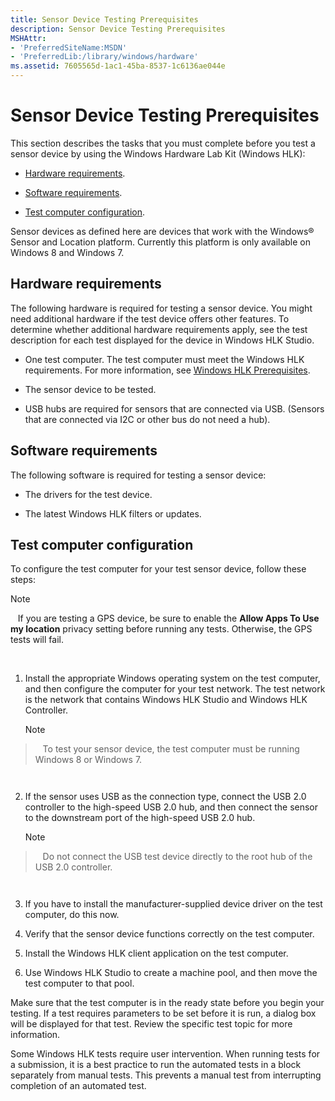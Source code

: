 ```yaml
---
title: Sensor Device Testing Prerequisites
description: Sensor Device Testing Prerequisites
MSHAttr:
- 'PreferredSiteName:MSDN'
- 'PreferredLib:/library/windows/hardware'
ms.assetid: 7605565d-1ac1-45ba-8537-1c6136ae044e
---
```


# Sensor Device Testing Prerequisites


This section describes the tasks that you must complete before you test a sensor device by using the Windows Hardware Lab Kit (Windows HLK):

-   [Hardware requirements](#bkmk-hck-sensor-hr).

-   [Software requirements](#bkmk-hck-sensor-sr).

-   [Test computer configuration](#bkmk-hck-sensor-tc).

Sensor devices as defined here are devices that work with the Windows® Sensor and Location platform. Currently this platform is only available on Windows 8 and Windows 7.

## <span id="BKMK-HCK-Sensor-hR"></span><span id="bkmk_hck_sensor_hr"></span><span id="BKMK_HCK_SENSOR_HR"></span>Hardware requirements


The following hardware is required for testing a sensor device. You might need additional hardware if the test device offers other features. To determine whether additional hardware requirements apply, see the test description for each test displayed for the device in Windows HLK Studio.

-   One test computer. The test computer must meet the Windows HLK requirements. For more information, see [Windows HLK Prerequisites](..\getstarted\windows-hlk-prerequisites.md).

-   The sensor device to be tested.

-   USB hubs are required for sensors that are connected via USB. (Sensors that are connected via I2C or other bus do not need a hub).

## <span id="BKMK_HCK_Sensor_sR"></span><span id="bkmk_hck_sensor_sr"></span><span id="BKMK_HCK_SENSOR_SR"></span>Software requirements


The following software is required for testing a sensor device:

-   The drivers for the test device.

-   The latest Windows HLK filters or updates.

## <span id="BKMK_HCK_Sensor_tC"></span><span id="bkmk_hck_sensor_tc"></span><span id="BKMK_HCK_SENSOR_TC"></span>Test computer configuration


To configure the test computer for your test sensor device, follow these steps:

>[!NOTE]
>  
If you are testing a GPS device, be sure to enable the **Allow Apps To Use my location** privacy setting before running any tests. Otherwise, the GPS tests will fail.

 

1.  Install the appropriate Windows operating system on the test computer, and then configure the computer for your test network. The test network is the network that contains Windows HLK Studio and Windows HLK Controller.

    >[!NOTE]
>  
    To test your sensor device, the test computer must be running Windows 8 or Windows 7.

     

2.  If the sensor uses USB as the connection type, connect the USB 2.0 controller to the high-speed USB 2.0 hub, and then connect the sensor to the downstream port of the high-speed USB 2.0 hub.

    >[!NOTE]
>  
    Do not connect the USB test device directly to the root hub of the USB 2.0 controller.

     

3.  If you have to install the manufacturer-supplied device driver on the test computer, do this now.

4.  Verify that the sensor device functions correctly on the test computer.

5.  Install the Windows HLK client application on the test computer.

6.  Use Windows HLK Studio to create a machine pool, and then move the test computer to that pool.

Make sure that the test computer is in the ready state before you begin your testing. If a test requires parameters to be set before it is run, a dialog box will be displayed for that test. Review the specific test topic for more information.

Some Windows HLK tests require user intervention. When running tests for a submission, it is a best practice to run the automated tests in a block separately from manual tests. This prevents a manual test from interrupting completion of an automated test.

 

 






